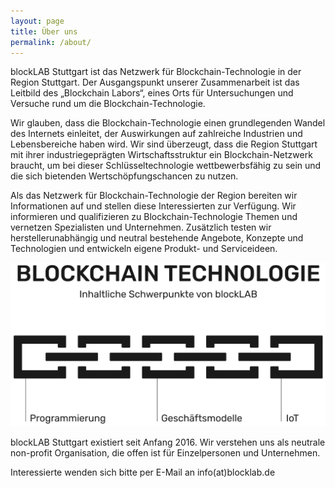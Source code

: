 ```yaml
---
layout: page
title: Über uns
permalink: /about/
---
```


blockLAB Stuttgart ist das Netzwerk für Blockchain-Technologie in der Region Stuttgart. Der Ausgangspunkt unserer Zusammenarbeit ist das Leitbild des „Blockchain Labors“, eines Orts für Untersuchungen und Versuche rund um die Blockchain-Technologie.

Wir glauben, dass die Blockchain-Technologie einen grundlegenden Wandel des Internets einleitet, der Auswirkungen auf zahlreiche Industrien und Lebensbereiche haben wird. Wir sind überzeugt, dass die Region Stuttgart mit ihrer industriegeprägten Wirtschaftsstruktur ein Blockchain-Netzwerk braucht, um bei dieser Schlüsseltechnologie wettbewerbsfähig zu sein und die sich bietenden Wertschöpfungschancen zu nutzen.

Als das Netzwerk für Blockchain-Technologie der Region bereiten wir Informationen auf und stellen diese Interessierten zur Verfügung. Wir informieren und qualifizieren zu Blockchain-Technologie Themen und vernetzen Spezialisten und Unternehmen. Zusätzlich testen wir herstellerunabhängig und neutral bestehende Angebote, Konzepte und Technologien und entwickeln eigene Produkt- und Serviceideen.



<img src="/assets/images/blockchain_schwerpunkte-blocklab-stgt-04.svg" alt="Inhaltliche Schwerpunkte blockLAB">



blockLAB Stuttgart existiert seit Anfang 2016. Wir verstehen uns als neutrale non-profit Organisation, die offen ist für Einzelpersonen und Unternehmen.

Interessierte wenden sich bitte per E-Mail an info(at)blocklab.de

